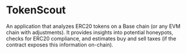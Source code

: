 # TokenScout
An application that analyzes ERC20 tokens on a Base chain (or any EVM chain with adjustments). It provides insights into potential honeypots, checks for ERC20 compliance, and estimates buy and sell taxes (if the contract exposes this information on-chain).
